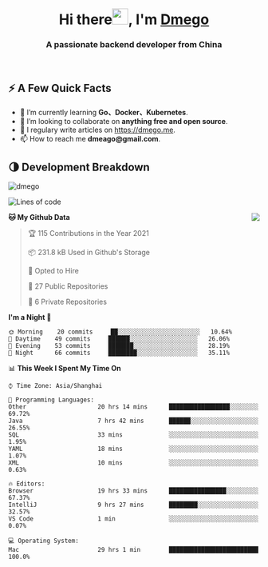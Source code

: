 <h1 align="center">Hi there<img src="https://cdn.jsdelivr.net/gh/dmego/images/img/Hi.gif" height="32" />, I'm <a href="https://i.dmego.me/" target="_blank"> Dmego </a> </h1>
<h3 align="center">A passionate backend developer from China</h3>
</br>

## ⚡️ A Few Quick Facts

<ul>
    <li> 🌱 I’m currently learning <strong>Go、Docker、Kubernetes</strong>.</li>
    <li> 👯 I’m looking to collaborate on <strong>anything free and open source</strong>.</li>
    <li>📝 I regulary write articles on <a href="https://dmego.me">https://dmego.me</a>.</li>
    <li>📫 How to reach me <strong>dmeago@gmail.com</strong>.</li>
</ul>

## 🌗 Development Breakdown

<img src="https://komarev.com/ghpvc/?username=dmego" alt="dmego" />

<!--START_SECTION:waka-->
![Lines of code](https://img.shields.io/badge/From%20Hello%20World%20I%27ve%20Written-228236%20lines%20of%20code-blue)

<img align="right" src="https://github-readme-stats.vercel.app/api?username=dmego&show_icons=true&icon_color=1573B3&hide_title=true&text_color=718096&bg_color=00000000&hide_border=true"/>

**🐱 My Github Data** 

> 🏆 115 Contributions in the Year 2021
 > 
> 📦 231.8 kB Used in Github's Storage 
 > 
> 💼 Opted to Hire
 > 
> 📜 27 Public Repositories 
 > 
> 🔑 6 Private Repositories  
 > 
**I'm a Night 🦉** 

```text
🌞 Morning    20 commits     ██░░░░░░░░░░░░░░░░░░░░░░░   10.64% 
🌆 Daytime    49 commits     ██████░░░░░░░░░░░░░░░░░░░   26.06% 
🌃 Evening    53 commits     ███████░░░░░░░░░░░░░░░░░░   28.19% 
🌙 Night      66 commits     ████████░░░░░░░░░░░░░░░░░   35.11%

```


📊 **This Week I Spent My Time On** 

```text
⌚︎ Time Zone: Asia/Shanghai

💬 Programming Languages: 
Other                    20 hrs 14 mins      █████████████████░░░░░░░░   69.72% 
Java                     7 hrs 42 mins       ██████░░░░░░░░░░░░░░░░░░░   26.55% 
SQL                      33 mins             ░░░░░░░░░░░░░░░░░░░░░░░░░   1.95% 
YAML                     18 mins             ░░░░░░░░░░░░░░░░░░░░░░░░░   1.07% 
XML                      10 mins             ░░░░░░░░░░░░░░░░░░░░░░░░░   0.63%

🔥 Editors: 
Browser                  19 hrs 33 mins      ████████████████░░░░░░░░░   67.37% 
IntelliJ                 9 hrs 27 mins       ████████░░░░░░░░░░░░░░░░░   32.57% 
VS Code                  1 min               ░░░░░░░░░░░░░░░░░░░░░░░░░   0.07%

💻 Operating System: 
Mac                      29 hrs 1 min        █████████████████████████   100.0%

```


<!--END_SECTION:waka-->
